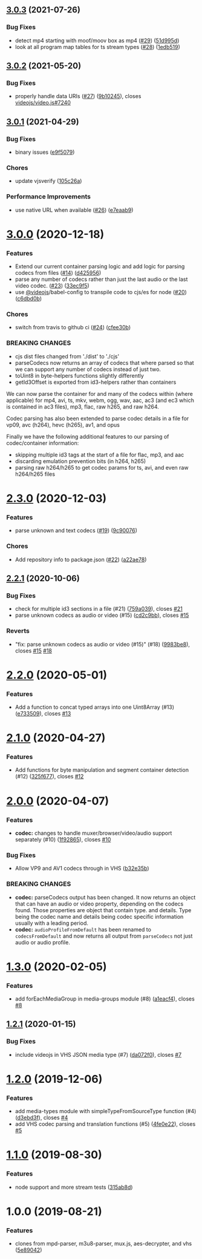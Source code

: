 <a name="3.0.3"></a>
## [3.0.3](https://github.com/videojs/vhs-utils/compare/v3.0.2...v3.0.3) (2021-07-26)

### Bug Fixes

* detect mp4 starting with moof/moov box as mp4 ([#29](https://github.com/videojs/vhs-utils/issues/29)) ([51d995d](https://github.com/videojs/vhs-utils/commit/51d995d))
* look at all program map tables for ts stream types ([#28](https://github.com/videojs/vhs-utils/issues/28)) ([1edb519](https://github.com/videojs/vhs-utils/commit/1edb519))

<a name="3.0.2"></a>
## [3.0.2](https://github.com/videojs/vhs-utils/compare/v3.0.1...v3.0.2) (2021-05-20)

### Bug Fixes

* properly handle data URIs ([#27](https://github.com/videojs/vhs-utils/issues/27)) ([9b10245](https://github.com/videojs/vhs-utils/commit/9b10245)), closes [videojs/video.js#7240](https://github.com/videojs/video.js/issues/7240)

<a name="3.0.1"></a>
## [3.0.1](https://github.com/videojs/vhs-utils/compare/v3.0.0...v3.0.1) (2021-04-29)

### Bug Fixes

* binary issues ([e9f5079](https://github.com/videojs/vhs-utils/commit/e9f5079))

### Chores

* update vjsverify ([105c26a](https://github.com/videojs/vhs-utils/commit/105c26a))

### Performance Improvements

* use native URL when available ([#26](https://github.com/videojs/vhs-utils/issues/26)) ([e7eaab9](https://github.com/videojs/vhs-utils/commit/e7eaab9))

<a name="3.0.0"></a>
# [3.0.0](https://github.com/videojs/vhs-utils/compare/v2.3.0...v3.0.0) (2020-12-18)

### Features

* Extend our current container parsing logic and add logic for parsing codecs from files ([#14](https://github.com/videojs/vhs-utils/issues/14)) ([d425956](https://github.com/videojs/vhs-utils/commit/d425956))
* parse any number of codecs rather than just the last audio or the last video codec. ([#23](https://github.com/videojs/vhs-utils/issues/23)) ([33ec9f5](https://github.com/videojs/vhs-utils/commit/33ec9f5))
* use [@videojs](https://github.com/videojs)/babel-config to transpile code to cjs/es for node ([#20](https://github.com/videojs/vhs-utils/issues/20)) ([c6dbd0b](https://github.com/videojs/vhs-utils/commit/c6dbd0b))

### Chores

* switch from travis to github ci ([#24](https://github.com/videojs/vhs-utils/issues/24)) ([cfee30b](https://github.com/videojs/vhs-utils/commit/cfee30b))


### BREAKING CHANGES

* cjs dist files changed from './dist' to './cjs'
* parseCodecs now returns an array of codecs that where parsed so that we can support any number of codecs instead of just two.
* toUint8 in byte-helpers functions slightly differently
* getId3Offset is exported from id3-helpers rather than containers

We can now parse the container for and many of the codecs within (where applicable) for mp4, avi, ts, mkv, webm, ogg, wav, aac, ac3 (and ec3 which is contained in ac3 files), mp3, flac, raw h265, and raw h264.

Codec parsing has also been extended to parse codec details in a file for vp09, avc (h264), hevc (h265), av1, and opus

Finally we have the following additional features to our parsing of codec/container information:
* skipping multiple id3 tags at the start of a file for flac, mp3, and aac
* discarding emulation prevention bits (in h264, h265)
* parsing raw h264/h265 to get codec params for ts, avi, and even raw h264/h265 files

<a name="2.3.0"></a>
# [2.3.0](https://github.com/videojs/vhs-utils/compare/v2.2.1...v2.3.0) (2020-12-03)

### Features

* parse unknown and text codecs ([#19](https://github.com/videojs/vhs-utils/issues/19)) ([9c90076](https://github.com/videojs/vhs-utils/commit/9c90076))

### Chores

* Add repository info to package.json ([#22](https://github.com/videojs/vhs-utils/issues/22)) ([a22ae78](https://github.com/videojs/vhs-utils/commit/a22ae78))

<a name="2.2.1"></a>
## [2.2.1](https://github.com/videojs/stream/compare/v2.2.0...v2.2.1) (2020-10-06)

### Bug Fixes

* check for multiple id3 sections in a file (#21) ([759a039](https://github.com/videojs/stream/commit/759a039)), closes [#21](https://github.com/videojs/stream/issues/21)
* parse unknown codecs as audio or video (#15) ([cd2c9bb](https://github.com/videojs/stream/commit/cd2c9bb)), closes [#15](https://github.com/videojs/stream/issues/15)

### Reverts

* "fix: parse unknown codecs as audio or video (#15)" (#18) ([9983be8](https://github.com/videojs/stream/commit/9983be8)), closes [#15](https://github.com/videojs/stream/issues/15) [#18](https://github.com/videojs/stream/issues/18)

<a name="2.2.0"></a>
# [2.2.0](https://github.com/videojs/stream/compare/v2.1.0...v2.2.0) (2020-05-01)

### Features

* Add a function to concat typed arrays into one Uint8Array (#13) ([e733509](https://github.com/videojs/stream/commit/e733509)), closes [#13](https://github.com/videojs/stream/issues/13)

<a name="2.1.0"></a>
# [2.1.0](https://github.com/videojs/stream/compare/v2.0.0...v2.1.0) (2020-04-27)

### Features

* Add functions for byte manipulation and segment container detection (#12) ([325f677](https://github.com/videojs/stream/commit/325f677)), closes [#12](https://github.com/videojs/stream/issues/12)

<a name="2.0.0"></a>
# [2.0.0](https://github.com/videojs/stream/compare/v1.3.0...v2.0.0) (2020-04-07)

### Features

* **codec:** changes to handle muxer/browser/video/audio support separately (#10) ([1f92865](https://github.com/videojs/stream/commit/1f92865)), closes [#10](https://github.com/videojs/stream/issues/10)

### Bug Fixes

* Allow VP9 and AV1 codecs through in VHS ([b32e35b](https://github.com/videojs/stream/commit/b32e35b))


### BREAKING CHANGES

* **codec:** parseCodecs output has been changed. It now returns an object that can have an audio or video property, depending on the codecs found. Those properties are object that contain type. and details. Type being the codec name and details being codec specific information usually with a leading period.
* **codec:** `audioProfileFromDefault` has been renamed to `codecsFromDefault` and now returns all output from `parseCodecs` not just audio or audio profile.

<a name="1.3.0"></a>
# [1.3.0](https://github.com/videojs/vhs-utils/compare/v1.2.1...v1.3.0) (2020-02-05)

### Features

* add forEachMediaGroup in media-groups module (#8) ([a1eacf4](https://github.com/videojs/vhs-utils/commit/a1eacf4)), closes [#8](https://github.com/videojs/vhs-utils/issues/8)

<a name="1.2.1"></a>
## [1.2.1](https://github.com/videojs/vhs-utils/compare/v1.2.0...v1.2.1) (2020-01-15)

### Bug Fixes

* include videojs in VHS JSON media type (#7) ([da072f0](https://github.com/videojs/vhs-utils/commit/da072f0)), closes [#7](https://github.com/videojs/vhs-utils/issues/7)

<a name="1.2.0"></a>
# [1.2.0](https://github.com/videojs/vhs-utils/compare/v1.1.0...v1.2.0) (2019-12-06)

### Features

* add media-types module with simpleTypeFromSourceType function (#4) ([d3ebd3f](https://github.com/videojs/vhs-utils/commit/d3ebd3f)), closes [#4](https://github.com/videojs/vhs-utils/issues/4)
* add VHS codec parsing and translation functions (#5) ([4fe0e22](https://github.com/videojs/vhs-utils/commit/4fe0e22)), closes [#5](https://github.com/videojs/vhs-utils/issues/5)

<a name="1.1.0"></a>
# [1.1.0](https://github.com/videojs/stream/compare/v1.0.0...v1.1.0) (2019-08-30)

### Features

* node support and more stream tests ([315ab8d](https://github.com/videojs/stream/commit/315ab8d))

<a name="1.0.0"></a>
# 1.0.0 (2019-08-21)

### Features

* clones from mpd-parser, m3u8-parser, mux.js, aes-decrypter, and vhs ([5e89042](https://github.com/videojs/stream/commit/5e89042))

